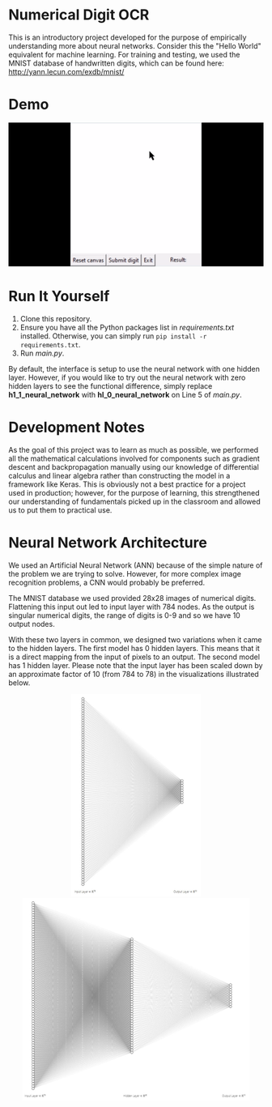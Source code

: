 # Numerical Digit OCR
This is an introductory project developed for the purpose of empirically understanding more about neural networks. Consider this the "Hello World" equivalent for machine learning. For training and testing, we used the MNIST database of handwritten digits, which can be found here: http://yann.lecun.com/exdb/mnist/

# Demo
[![Demo CountPages alpha](visual_media/demo.gif)]()

# Run It Yourself
1. Clone this repository.
2. Ensure you have all the Python packages list in *requirements.txt* installed. Otherwise, you can simply run `pip install -r requirements.txt`.
3. Run *main.py*.

By default, the interface is setup to use the neural network with one hidden layer. However, if you would like to try out the neural network with zero hidden layers to see the functional difference, simply replace __h1_1_neural_network__ with __hl_0_neural_network__ on Line 5 of *main.py*.

# Development Notes
As the goal of this project was to learn as much as possible, we performed all the mathematical calculations involved for components such as gradient descent and backpropagation manually using our knowledge of differential calculus and linear algebra rather than constructing the model in a framework like Keras. This is obviously not a best practice for a project used in production; however, for the purpose of learning, this strengthened our understanding of fundamentals picked up in the classroom and allowed us to put them to practical use.

# Neural Network Architecture
We used an Artificial Neural Network (ANN) because of the simple nature of the problem we are trying to solve. However, for more complex image recognition problems, a CNN would probably be preferred.

The MNIST database we used provided 28x28 images of numerical digits. Flattening this input out led to input layer with 784 nodes. As the output is singular numerical digits, the range of digits is 0-9 and so we have 10 output nodes.

With these two layers in common, we designed two variations when it came to the hidden layers. The first model has 0 hidden layers. This means that it is a direct mapping from the input of pixels to an output. The second model has 1 hidden layer. Please note that the input layer has been scaled down by an approximate factor of 10 (from 784 to 78) in the visualizations illustrated below.

<p align="middle">
  <img src="visual_media/hl_0_nn.jpg" height="400" />
  <img src="visual_media/hl_1_nn.jpg" height="400" />
</p>
